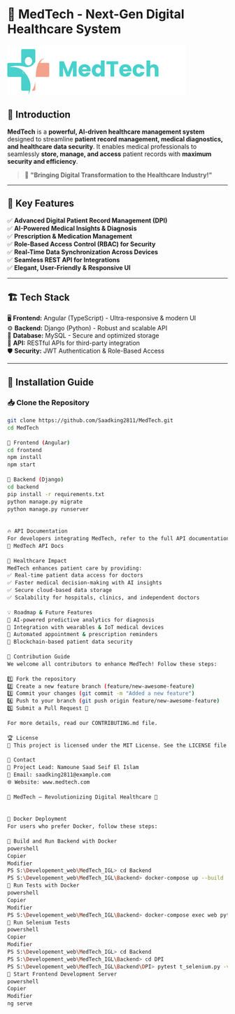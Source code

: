 # 🏥 MedTech - Next-Gen Digital Healthcare System

![MedTech Banner](Med.png)

## 🌟 Introduction  

**MedTech** is a **powerful, AI-driven healthcare management system** designed to streamline **patient record management, medical diagnostics, and healthcare data security**. It enables medical professionals to seamlessly **store, manage, and access** patient records with **maximum security and efficiency**.  

> 🚀 **"Bringing Digital Transformation to the Healthcare Industry!"**  

---

## 🎯 Key Features  

✅ **Advanced Digital Patient Record Management (DPI)**  
✅ **AI-Powered Medical Insights & Diagnosis**  
✅ **Prescription & Medication Management**  
✅ **Role-Based Access Control (RBAC) for Security**  
✅ **Real-Time Data Synchronization Across Devices**  
✅ **Seamless REST API for Integrations**  
✅ **Elegant, User-Friendly & Responsive UI**  

---

## 🏗️ Tech Stack  

🖥️ **Frontend:** Angular (TypeScript) - Ultra-responsive & modern UI  
⚙️ **Backend:** Django (Python) - Robust and scalable API  
💾 **Database:** MySQL - Secure and optimized storage  
🔗 **API:** RESTful APIs for third-party integration  
🛡️ **Security:** JWT Authentication & Role-Based Access  

---

## 🚀 Installation Guide  

### 📥 Clone the Repository  
```bash
git clone https://github.com/Saadking2811/MedTech.git
cd MedTech

🔹 Frontend (Angular)
cd frontend
npm install
npm start

🔹 Backend (Django)
cd backend
pip install -r requirements.txt
python manage.py migrate
python manage.py runserver


🔥 API Documentation
For developers integrating MedTech, refer to the full API documentation:
📌 MedTech API Docs

🏥 Healthcare Impact
MedTech enhances patient care by providing:
✅ Real-time patient data access for doctors
✅ Faster medical decision-making with AI insights
✅ Secure cloud-based data storage
✅ Scalability for hospitals, clinics, and independent doctors

💡 Roadmap & Future Features
🔹 AI-powered predictive analytics for diagnosis
🔹 Integration with wearables & IoT medical devices
🔹 Automated appointment & prescription reminders
🔹 Blockchain-based patient data security

🤝 Contribution Guide
We welcome all contributors to enhance MedTech! Follow these steps:

1️⃣ Fork the repository
2️⃣ Create a new feature branch (feature/new-awesome-feature)
3️⃣ Commit your changes (git commit -m "Added a new feature")
4️⃣ Push to your branch (git push origin feature/new-awesome-feature)
5️⃣ Submit a Pull Request 🚀

For more details, read our CONTRIBUTING.md file.

🏆 License
🔹 This project is licensed under the MIT License. See the LICENSE file for details.

💬 Contact
👤 Project Lead: Namoune Saad Seif El Islam
📩 Email: saadking2811@example.com
🌐 Website: www.medtech.com

🎇 MedTech – Revolutionizing Digital Healthcare 🚀


🐳 Docker Deployment
For users who prefer Docker, follow these steps:

🔹 Build and Run Backend with Docker
powershell
Copier
Modifier
PS S:\Developement_web\MedTech_IGL> cd Backend
PS S:\Developement_web\MedTech_IGL\Backend> docker-compose up --build
🔹 Run Tests with Docker
powershell
Copier
Modifier
PS S:\Developement_web\MedTech_IGL\Backend> docker-compose exec web pytest
🔹 Run Selenium Tests
powershell
Copier
Modifier
PS S:\Developement_web\MedTech_IGL> cd Backend
PS S:\Developement_web\MedTech_IGL\Backend> cd DPI
PS S:\Developement_web\MedTech_IGL\Backend\DPI> pytest t_selenium.py -v -s
🔹 Start Frontend Development Server
powershell
Copier
Modifier
ng serve

